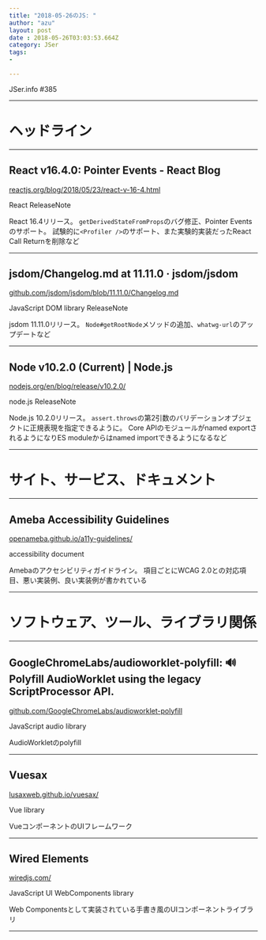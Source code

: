 ```yaml
---
title: "2018-05-26のJS: "
author: "azu"
layout: post
date : 2018-05-26T03:03:53.664Z
category: JSer
tags:
-

---
```


JSer.info #385

----

<h1 class="site-genre">ヘッドライン</h1>

----

## React v16.4.0: Pointer Events - React Blog
[reactjs.org/blog/2018/05/23/react-v-16-4.html](https://reactjs.org/blog/2018/05/23/react-v-16-4.html "React v16.4.0: Pointer Events - React Blog")
<p class="jser-tags jser-tag-icon"><span class="jser-tag">React</span> <span class="jser-tag">ReleaseNote</span></p>

React 16.4リリース。
`getDerivedStateFromProps`のバグ修正、Pointer Eventsのサポート。
試験的に`<Profiler />`のサポート、また実験的実装だったReact Call Returnを削除など


----

## jsdom/Changelog.md at 11.11.0 · jsdom/jsdom
[github.com/jsdom/jsdom/blob/11.11.0/Changelog.md](https://github.com/jsdom/jsdom/blob/11.11.0/Changelog.md "jsdom/Changelog.md at 11.11.0 · jsdom/jsdom")
<p class="jser-tags jser-tag-icon"><span class="jser-tag">JavaScript</span> <span class="jser-tag">DOM</span> <span class="jser-tag">library</span> <span class="jser-tag">ReleaseNote</span></p>

jsdom 11.11.0リリース。
`Node#getRootNode`メソッドの追加、`whatwg-url`のアップデートなど


----

## Node v10.2.0 (Current) | Node.js
[nodejs.org/en/blog/release/v10.2.0/](https://nodejs.org/en/blog/release/v10.2.0/ "Node v10.2.0 (Current) | Node.js")
<p class="jser-tags jser-tag-icon"><span class="jser-tag">node.js</span> <span class="jser-tag">ReleaseNote</span></p>

Node.js 10.2.0リリース。
`assert.throws`の第2引数のバリデーションオブジェクトに正規表現を指定できるように。
Core APIのモジュールがnamed exportされるようになりES moduleからはnamed importできるようになるなど


----
<h1 class="site-genre">サイト、サービス、ドキュメント</h1>

----

## Ameba Accessibility Guidelines
[openameba.github.io/a11y-guidelines/](https://openameba.github.io/a11y-guidelines/ "Ameba Accessibility Guidelines")
<p class="jser-tags jser-tag-icon"><span class="jser-tag">accessibility</span> <span class="jser-tag">document</span></p>

Amebaのアクセシビリティガイドライン。
項目ごとにWCAG 2.0との対応項目、悪い実装例、良い実装例が書かれている


----
<h1 class="site-genre">ソフトウェア、ツール、ライブラリ関係</h1>

----

## GoogleChromeLabs/audioworklet-polyfill: 🔊 Polyfill AudioWorklet using the legacy ScriptProcessor API.
[github.com/GoogleChromeLabs/audioworklet-polyfill](https://github.com/GoogleChromeLabs/audioworklet-polyfill "GoogleChromeLabs/audioworklet-polyfill: 🔊 Polyfill AudioWorklet using the legacy ScriptProcessor API.")
<p class="jser-tags jser-tag-icon"><span class="jser-tag">JavaScript</span> <span class="jser-tag">audio</span> <span class="jser-tag">library</span></p>

AudioWorkletのpolyfill


----

## Vuesax
[lusaxweb.github.io/vuesax/](https://lusaxweb.github.io/vuesax/ "Vuesax")
<p class="jser-tags jser-tag-icon"><span class="jser-tag">Vue</span> <span class="jser-tag">library</span></p>

VueコンポーネントのUIフレームワーク


----

## Wired Elements
[wiredjs.com/](https://wiredjs.com/ "Wired Elements")
<p class="jser-tags jser-tag-icon"><span class="jser-tag">JavaScript</span> <span class="jser-tag">UI</span> <span class="jser-tag">WebComponents</span> <span class="jser-tag">library</span></p>

Web Componentsとして実装されている手書き風のUIコンポーネントライブラリ


----
